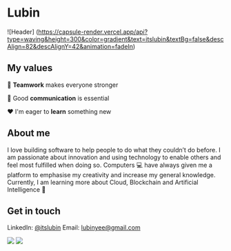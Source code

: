 # Lubin 
![Header] (https://capsule-render.vercel.app/api?type=waving&height=300&color=gradient&text=itslubin&textBg=false&descAlign=82&descAlignY=42&animation=fadeIn)

## My values

:open_hands:  **Teamwork** makes everyone stronger <br/>

:key:  Good **communication** is essential <br/>

:hearts:  I'm eager to **learn** something new <br/>

## About me

I love building software to help people to do what they couldn’t do before. I am passionate about innovation and using technology to
enable others and feel most fulfilled when doing so. Computers :computer: have always given me a platform to emphasise my creativity and increase my general knowledge.
Currently, I am learning more about Cloud, Blockchain and Artificial Intelligence :robot:


## Get in touch 
LinkedIn: [@itslubin](https://www.linkedin.com/in/itslubin/)
Email: lubinyee@gmail.com

![](https://github-readme-stats.vercel.app/api?username=itslubin&show_icons=true&theme=tokyonight&line_height=24&card_width=450&count_private=true)
![](https://github-readme-stats.vercel.app/api/top-langs/?username=itslubin&layout=compact&langs_count=8&hide=Tcl&show_icons=true&theme=tokyonight&count_private=true)
